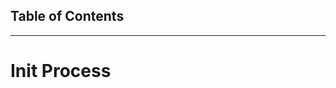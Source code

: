 ## Table of Contents 



-----------------------------------------------------------------------------------------------------------------------------------------------------------

# Init Process



